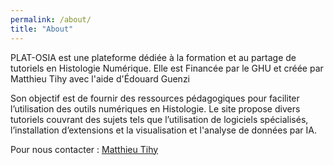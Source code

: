 ```yaml
---
permalink: /about/
title: "About"
---
```


PLAT-OSIA est une plateforme dédiée à la formation et au partage de tutoriels en Histologie Numérique. 
Elle est Financée par le GHU et créée par Matthieu Tihy avec l'aide d'Édouard Guenzi

Son objectif est de fournir des ressources pédagogiques pour faciliter l’utilisation des outils numériques en Histologie. Le site propose divers tutoriels couvrant des sujets tels que l’utilisation de logiciels spécialisés, l’installation d’extensions et la visualisation et l'analyse de données par IA.

Pour nous contacter :
[Matthieu Tihy](mailto:matthieu.tihy@aphp.fr)
